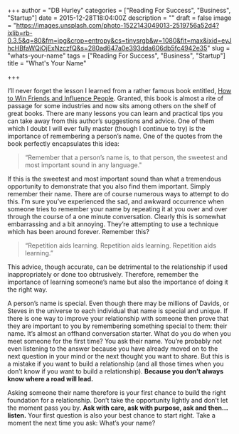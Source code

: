 +++
author = "DB Hurley"
categories = ["Reading For Success", "Business", "Startup"]
date = 2015-12-28T18:04:00Z
description = ""
draft = false
image = "https://images.unsplash.com/photo-1522143049013-2519756a52d4?ixlib=rb-0.3.5&q=80&fm=jpg&crop=entropy&cs=tinysrgb&w=1080&fit=max&ixid=eyJhcHBfaWQiOjExNzczfQ&s=280ad647a0e393dda606db5fc4942e35"
slug = "whats-your-name"
tags = ["Reading For Success", "Business", "Startup"]
title = "What's Your Name"

+++


I’ll never forget the lesson I learned from a rather famous book entitled, [How to Win Friends and Influence People](http://www.amazon.com/gp/product/B003WEAI4E). Granted, this book is almost a rite of passage for some industries and now sits among others on the shelf of great books. There are many lessons you can learn and practical tips you can take away from this author’s suggestions and advice. One of them which I doubt I will ever fully master (though I continue to try) is the importance of remembering a person’s name. One of the quotes from the book perfectly encapsulates this idea:

> “Remember that a person’s name is, to that person, the sweetest and most important sound in any language."

If this is the sweetest and most important sound than what a tremendous opportunity to demonstrate that you also find them important. Simply remember their name. There are of course numerous ways to attempt to do this. I’m sure you’ve experienced the sad, and awkward occurrence when someone tries to remember your name by repeating it at you over and over through the course of a one minute conversation. Clearly this is somewhat embarrassing and a bit annoying. They’re attempting to use a technique which has been around forever. Remember this?

> “Repetition aids learning. Repetition aids learning. Repetition aids learning.”

This advice, though accurate, can be detrimental to the relationship if used inappropriately or done too obtrusively. Therefore, remember the importance of learning someone’s name but also the importance of doing it the right way.

A person’s name is special. Even though there may be millions of Davids, or Steves in the universe to each individual that name is special and unique. If there is one way to improve your relationship with someone then prove that they are important to you by remembering something special to them: their name. It’s almost an offhand conversation starter. What do you do when you meet someone for the first time? You ask their name. You’re probably not even listening to the answer because you have already moved on to the next question in your mind or the next thought you want to share. But this is a mistake if you want to build a relationship (and all those times when you don’t know if you want to build a relationship). **Because you don’t always know where a road will lead.**

Asking someone their name therefore is your first chance to build the right foundation for a relationship. Don’t take the opportunity lightly and don’t let the moment pass you by. **Ask with care, ask with purpose, ask and then…listen.** Your first question is also your best chance to start right. Take a moment the next time you ask: What’s your name?

